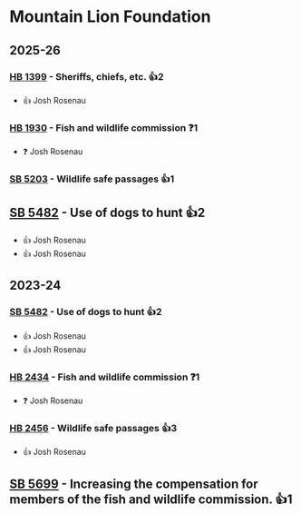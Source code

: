 # Mountain Lion Foundation
## 2025-26

### [HB 1399](/bill/2025-26/hb/1399/) - Sheriffs, chiefs, etc. 👍2  
* 👍 Josh Rosenau

### [HB 1930](/bill/2025-26/hb/1930/) - Fish and wildlife commission   ❓1
* ❓ Josh Rosenau

### [SB 5203](/bill/2025-26/sb/5203/) - Wildlife safe passages 👍1  

## [SB 5482](/bill/2025-26/sb/5482/) - Use of dogs to hunt 👍2  
* 👍 Josh Rosenau
* 👍 Josh Rosenau

## 2023-24

### [SB 5482](/bill/2023-24/sb/5482/) - Use of dogs to hunt 👍2  
* 👍 Josh Rosenau
* 👍 Josh Rosenau

### [HB 2434](/bill/2023-24/hb/2434/) - Fish and wildlife commission   ❓1
* ❓ Josh Rosenau

### [HB 2456](/bill/2023-24/hb/2456/) - Wildlife safe passages 👍3  
* 👍 Josh Rosenau

## [SB 5699](/bill/2023-24/sb/5699/) - Increasing the compensation for members of the fish and wildlife commission. 👍1  
